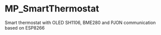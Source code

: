 # MP_SmartThermostat
Smart thermostat with OLED SH1106, BME280 and PJON communication based on ESP8266
